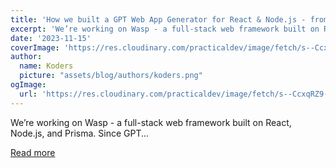 ```yaml
---
title: 'How we built a GPT Web App Generator for React & Node.js - from idea to 25,000 apps in 4 months'
excerpt: 'We’re working on Wasp - a full-stack web framework built on React, Node.js, and Prisma. Since GPT...'
date: '2023-11-15'
coverImage: 'https://res.cloudinary.com/practicaldev/image/fetch/s--CcxqRZ9---/c_imagga_scale,f_auto,fl_progressive,h_420,q_auto,w_1000/https://dev-to-uploads.s3.amazonaws.com/uploads/articles/a0pw2h6g0aj74wi3qzg9.png'
author:
  name: Koders
  picture: "assets/blog/authors/koders.png"
ogImage:
  url: 'https://res.cloudinary.com/practicaldev/image/fetch/s--CcxqRZ9---/c_imagga_scale,f_auto,fl_progressive,h_420,q_auto,w_1000/https://dev-to-uploads.s3.amazonaws.com/uploads/articles/a0pw2h6g0aj74wi3qzg9.png'
---
```


We’re working on Wasp - a full-stack web framework built on React, Node.js, and Prisma. Since GPT...

[Read more](https://dev.to/wasp/how-we-built-a-gpt-web-app-generator-for-react-nodejs-from-idea-to-25000-apps-in-4-months-1aol)

